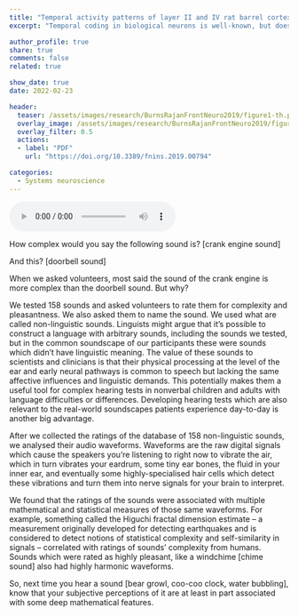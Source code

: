 ```yaml
---
title: "Temporal activity patterns of layer II and IV rat barrel cortex neurons in healthy and injured conditions"
excerpt: "Temporal coding in biological neurons is well-known, but does it change in brain injury and can it functionally recover to pre-injury coding schemas?"

author_profile: true
share: true
comments: false
related: true

show_date: true
date: 2022-02-23

header:
  teaser: /assets/images/research/BurnsRajanFrontNeuro2019/figure1-th.png
  overlay_image: /assets/images/research/BurnsRajanFrontNeuro2019/figure1.png
  overlay_filter: 0.5
  actions:
  - label: "PDF"
    url: "https://doi.org/10.3389/fnins.2019.00794"

categories:
  - Systems neuroscience
---
```


<audio controls="1" src="/assets/audio/NLSs_audio_abstract.wav">Your browser does not support the audio tag.</audio>

How complex would you say the following sound is? [crank engine sound]

And this? [doorbell sound]

When we asked volunteers, most said the sound of the crank engine is more complex than the doorbell sound. But why?

We tested 158 sounds and asked volunteers to rate them for complexity and pleasantness. We also asked them to name the sound. We used what are called non-linguistic sounds. Linguists might argue that it’s possible to construct a language with arbitrary sounds, including the sounds we tested, but in the common soundscape of our participants these were sounds which didn’t have linguistic meaning. The value of these sounds to scientists and clinicians is that their physical processing at the level of the ear and early neural pathways is common to speech but lacking the same affective influences and linguistic demands. This potentially makes them a useful tool for complex hearing tests in nonverbal children and adults with language difficulties or differences. Developing hearing tests which are also relevant to the real-world soundscapes patients experience day-to-day is another big advantage.

After we collected the ratings of the database of 158 non-linguistic sounds, we analysed their audio waveforms. Waveforms are the raw digital signals which cause the speakers you’re listening to right now to vibrate the air, which in turn vibrates your eardrum, some tiny ear bones, the fluid in your inner ear, and eventually some highly-specialised hair cells which detect these vibrations and turn them into nerve signals for your brain to interpret.

We found that the ratings of the sounds were associated with multiple mathematical and statistical measures of those same waveforms. For example, something called the Higuchi fractal dimension estimate – a measurement originally developed for detecting earthquakes and is considered to detect notions of statistical complexity and self-similarity in signals – correlated with ratings of sounds’ complexity from humans. Sounds which were rated as highly pleasant, like a windchime [chime sound] also had highly harmonic waveforms.

So, next time you hear a sound [bear growl, coo-coo clock, water bubbling], know that your subjective perceptions of it are at least in part associated with some deep mathematical features.
